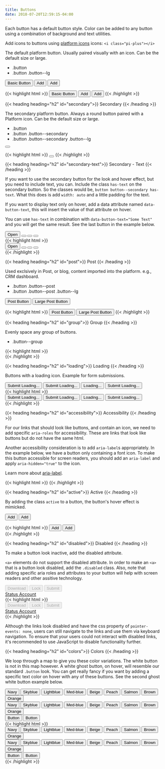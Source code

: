 ```yaml
---
title: Buttons
date: 2018-07-20T12:59:15-04:00
---
```


Each button has a default button style. Color can be added to any button using a combination of background and text utilities.

Add icons to buttons using [platform icons](https://github.com/ritterim/platform-icons) icons: `<i class="pi-plus"></i>`

The default platform button. Usually paired visually with an icon. Can be the default size or large.

- .button
- .button .button--lg

<button class="button mb-2">Basic Button</button>
<button class="button mb-2">Add <i class="pi-plus"></i></button>
<button class="button button--lg">Add <i class="pi-plus"></i></button>

<div class="mt-3 mb-4">
{{< highlight html >}}
<button class="button mb-2">Basic Button</button>
<button class="button mb-2">Add <i class="pi-plus"></i></button>
<button class="button button--lg">Add <i class="pi-plus"></i></button>
{{< /highlight >}}
</div>


{{< heading heading="h2" id="secondary">}}
Secondary
{{< /heading >}}

The secondary platform button. Always a round button paired with a Platform icon. Can be the default size or large.

- .button
- .button .button--secondary
- .button .button--secondary .button--lg

<button class="button button--secondary"><i class="pi-download"></i></button>

<div class="mt-3 mb-4">
{{< highlight html >}}
<button class="button button--secondary"><i class="pi-download"></i></button>
{{< /highlight >}}
</div>


{{< heading heading="h2" id="secondary-text">}}
Secondary - Text
{{< /heading >}}

If you want to use the secondary button for the look and hover effect, but you need to include text, you can.
Include the class `has-text` on the secondary button. So the classes would be, `button button--secondary has-text`.
What this does is add `width: auto` and a little padding for the text.

If you want to display text only on hover, add a data attribute named `data-button-text`, this will insert the value of that attribute on hover.

You can use `has-text` in combination with `data-button-text="Some Text"` and you will get the same result. See the last button in the example below.

 <div class="button-group">
   <button class="button button--secondary has-text">Open <i class="pi-download"></i></button>
   <button class="button button--secondary" data-button-text="Download"><i class="pi-download"></i></button>
   <button class="button button--secondary loading" data-button-text="Download"><i class="pi-download"></i></button>
   <button class="button button--secondary has-text" data-button-text="Has Text"><i class="pi-download"></i></button>
 </div>

<div class="mt-3 mb-4">
{{< highlight html >}}
 <div class="button-group">
   <button class="button button--secondary has-text">Open <i class="pi-download"></i></button>
   <button class="button button--secondary" data-button-text="Download"><i class="pi-download"></i></button>
   <button class="button button--secondary loading" data-button-text="Download"><i class="pi-download"></i></button>
   <button class="button button--secondary has-text" data-button-text="Has Text"><i class="pi-download"></i></button>
 </div>
 {{< /highlight >}}

</div>


{{< heading heading="h2" id="post">}}
Post
{{< /heading >}}

Used exclsively in Post, or blog, content imported into the platform. e.g., CRM dashboard.

- .button .button--post
- .button .button--post .button--lg

<button class="button button--post mb-2">Post Button</button>
<button class="button button--post button--lg">Large Post Button</button>

<div class="mt-3 mb-4">
{{< highlight html >}}
<button class="button button--post mb-2">Post Button</button>
<button class="button button--post button--lg">Large Post Button</button>
{{< /highlight >}}
</div>


{{< heading heading="h2" id="group">}}
Group
{{< /heading >}}

Evenly space any group of buttons.

- .button--group

<div class="button-group">
  <a class="button button--secondary"><i class="pi-download"></i></a>
  <a class="button button--secondary"><i class="pi-lock"></i></a>
  <a class="button button--secondary"><i class="pi-save"></i></a>
</div>

<div class="mt-3 mb-4">
{{< highlight html >}}
<div class="button-group">
  <a class="button button--secondary"><i class="pi-download"></i></a>
  <a class="button button--secondary"><i class="pi-lock"></i></a>
  <a class="button button--secondary"><i class="pi-save"></i></a>
</div>
{{< /highlight >}}
</div>


{{< heading heading="h2" id="loading">}}
Loading
{{< /heading >}}

Buttons with a loading icon. Example for form submissions.

<div class="button-group">
  <button class="button loading mb-2" aria-label="Loading...">
    Submit
    <span class="sr-only">Loading...</span>
  </button>
  <button class="button button--lg loading mb-2" aria-label="Loading...">
    Submit
    <span class="sr-only">Loading...</span>
  </button>
  <button class="button button--secondary loading mb-2" aria-label="Download" aria-label="Loading...">
    <i class="pi-download" aria-hidden="hidden"></i>
    <span class="sr-only">Loading...</span>
  </button>
  <button class="button button--post loading mb-2" aria-label="Loading...">
    Submit
    <span class="sr-only">Loading...</span>
  </button>
</div>

<div class="mt-3 mb-4">
{{< highlight html >}}
<div class="button-group">
  <button class="button loading mb-2">
    Submit
    <span class="sr-only">Loading...</span>
  </button>
  <button class="button button--lg loading mb-2">
    Submit
    <span class="sr-only">Loading...</span>
  </button>
  <button class="button button--secondary loading mb-2">
    <i class="pi-download" aria-hidden="hidden"></i>
    <span class="sr-only">Loading...</span>
  </button>
  <button class="button button--post loading mb-2">
    Submit
    <span class="sr-only">Loading...</span>
  </button>
</div>
{{< /highlight >}}
</div>

{{< heading heading="h2" id="accessibility">}}
Accessibility
{{< /heading >}}

For our links that should look like buttons, and contain an icon, we need to add specific
`aria-roles` for accessibility.
These are links that look like buttons but do not have the same html.

Another accessibility consideration is to add `aria-label`s appropriately. In the example
below, we have a button only containing a font icon. To make this button accessible for
screen readers, you should add an `aria-label` and apply `aria-hidden="true"` to the icon.

Learn more about <a href="https://developer.mozilla.org/en-US/docs/Web/Accessibility/ARIA/ARIA_Techniques/Using_the_aria-label_attribute" target="_blank">aria-label</a>.

<a class="button button--secondary" role="button" aria-label="Download">
<i class="pi-download" aria-hidden="hidden"></i>
</a>

<div class="mt-3 mb-4">
{{< highlight html >}}
<a class="button button--secondary" role="button" aria-label="Download">
  <i class="pi-download" aria-hidden="hidden"></i>
</a>
{{< /highlight >}}
</div>


{{< heading heading="h2" id="active">}}
Active
{{< /heading >}}

By adding the class `active` to a button, the button's hover effect is mimicked.

<button class="button mb-2">Add <i class="pi-plus" aria-hidden="hidden"></i></button>
<button class="button button--lg active">Add <i class="pi-plus" aria-hidden="hidden"></i></button>
<div class="button-group mt-4">
  <a class="button button--secondary" role="button" aria-label="Download">
    <i class="pi-download" aria-hidden="hidden"></i>
  </a>
  <a class="button button--secondary active" role="button" aria-label="locked">
    <i class="pi-lock" aria-hidden="hidden"></i>
  </a>
</div>

<div class="mt-3 mb-4">
{{< highlight html >}}
<button class="button mb-2">Add <i class="pi-plus"></i></button>
<button class="button button--lg active">Add <i class="pi-plus"></i></button>
<div class="button-group mt-4">
  <a class="button button--secondary" role="button">
    <i class="pi-download"></i>
  </a>
  <a class="button button--secondary active">
    <i class="pi-lock"></i>
  </a>
</div>
{{< /highlight >}}
</div>


{{< heading heading="h2" id="disabled">}}
Disabled
{{< /heading >}}

To make a button look inactive, add the disabled attribute.

`<a>` elements do not support the disabled attribute. In order to make an `<a>` that is a button look disabled, add the `.disabled` class.
Also, note that adding specific aria roles and attributes to your button will help with screen readers and other assitive technology.

<div class="button-group">
  <button class="button" disabled>
    Download
    <i class="pi-download" aria-hidden="hidden"></i>
  </button>
  <button class="button" disabled>
    Lock
    <i class="pi-lock" aria-hidden="hidden"></i>
  </button>
  <button class="button button--post" disabled>
    Submit
  </button>
</div>
<div class="button-group mt-4">
  <a href="#" class="button disabled" disabled role="button" aria-disabled="true">
    Status
  </a>
  <a href="#" class="button disabled" disabled role="button" aria-disabled="true">
    Account
  </a>
</div>

<div class="mt-3 mb-4">
{{< highlight html >}}
<div class="button-group">
  <button class="button" disabled>
    Download
    <i class="pi-download"></i>
  </button>
  <button class="button" disabled>
    Lock
    <i class="pi-lock"></i>
  </button>
  <button class="button button--post" disabled>
    Submit
  </button>
</div>
<div class="button-group mt-4">
  <a href="#" class="button disabled" disabled>
    Status
  </a>
  <a href="#" class="button disabled" disabled>
    Account
  </a>
</div>
{{< /highlight >}}
</div>

Although the links look disabled and have the css property of `pointer-events: none`, users can still navigate to the links and use them via keyboard navigation.
To ensure that your users could not interact with disabled links, it's recommended to use JavaScript to disable functionality further.


{{< heading heading="h2" id="colors">}}
Colors
{{< /heading >}}

We loop through a map to give you these color variations. The white button is not in this map however. A white ghost button, on hover, will resemble
our standard `.button` look. You can get really fancy if you want by adding a specific text color on hover with any of these buttons. See the second
ghost white button example below.

<div class="button-group mb-4 p-2">
  <button class="button button--navy">Navy</button>
  <button class="button button--skyblue">Skyblue</button>
  <button class="button button--lightblue">Lightblue</button>
  <button class="button button--med-blue">Med-blue</button>
  <button class="button button--beige">Beige</button>
  <button class="button button--peach">Peach</button>
  <button class="button button--salmon">Salmon</button>
  <button class="button button--brown">Brown</button>
  <button class="button button--orange">Orange</button>
</div>
<div class="button-group mb-4 p-2 background-lighter">
  <button class="button button--ghost button--navy">Navy</button>
  <button class="button button--ghost button--skyblue">Skyblue</button>
  <button class="button button--ghost button--lightblue">Lightblue</button>
  <button class="button button--ghost button--med-blue">Med-blue</button>
  <button class="button button--ghost button--beige">Beige</button>
  <button class="button button--ghost button--peach">Peach</button>
  <button class="button button--ghost button--salmon">Salmon</button>
  <button class="button button--ghost button--brown">Brown</button>
  <button class="button button--ghost button--orange">Orange</button>
</div>
<div class="button-group p-2 background-med-blue">
  <button class="button button--white button--ghost">Button</button>
  <button class="button button--white button--ghost text-med-blue--hover">Button</button>
</div>

<div class="mt-3 mb-4">
{{< highlight html >}}
<div class="button-group mb-4 p-2">
  <button class="button button--navy">Navy</button>
  <button class="button button--skyblue">Skyblue</button>
  <button class="button button--lightblue">Lightblue</button>
  <button class="button button--med-blue">Med-blue</button>
  <button class="button button--beige">Beige</button>
  <button class="button button--peach">Peach</button>
  <button class="button button--salmon">Salmon</button>
  <button class="button button--brown">Brown</button>
  <button class="button button--orange">Orange</button>
</div>
<div class="button-group mb-4 p-2 background-lighter">
  <button class="button button--ghost button--navy">Navy</button>
  <button class="button button--ghost button--skyblue">Skyblue</button>
  <button class="button button--ghost button--lightblue">Lightblue</button>
  <button class="button button--ghost button--med-blue">Med-blue</button>
  <button class="button button--ghost button--beige">Beige</button>
  <button class="button button--ghost button--peach">Peach</button>
  <button class="button button--ghost button--salmon">Salmon</button>
  <button class="button button--ghost button--brown">Brown</button>
  <button class="button button--ghost button--orange">Orange</button>
</div>
<div class="button-group p-2 background-med-blue">
  <button class="button button--white button--ghost">Button</button>
  <button class="button button--white button--ghost text-med-blue--hover">Button</button>
</div>
{{< /highlight >}}
</div>
